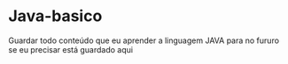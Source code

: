 # Java-basico
Guardar todo conteúdo que eu aprender a linguagem JAVA para no fururo se eu precisar está guardado aqui
